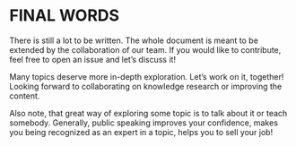 # FINAL WORDS

There is still a lot to be written. The whole document is meant to be extended by the collaboration of our team. If you would like to contribute, feel free to open an issue and let’s discuss it!

Many topics deserve more in-depth exploration. Let’s work on it, together! Looking forward to collaborating on knowledge research or improving the content.

Also note, that great way of exploring some topic is to talk about it or teach somebody. Generally, public speaking improves your confidence, makes you being recognized as an expert in a topic, helps you to sell your job!

